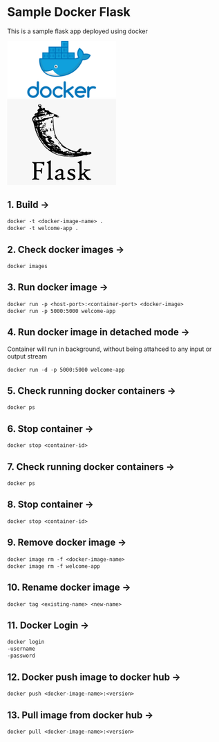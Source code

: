 # Sample Docker Flask

This is a sample flask app deployed using docker

<!-- ![Docker](/assets/Docker.jpg "Docker") -->
<img width="50%" alt="Docker" src="/assets/Docker.jpg">

<!-- ![Flask](/assets/Flask.png "Flask") -->
<img width="50%" alt="Flask" src="/assets/Flask.png">

## 1. Build -> 
```
docker -t <docker-image-name> . 
docker -t welcome-app .
```

## 2. Check docker images -> 
```
docker images
```

## 3. Run docker image -> 
```
docker run -p <host-port>:<container-port> <docker-image>
docker run -p 5000:5000 welcome-app
```

## 4. Run docker image in detached mode ->
Container will run in background, without being attahced to any input or output stream
```
docker run -d -p 5000:5000 welcome-app
```

## 5. Check running docker containers ->
```
docker ps
```

## 6. Stop container ->
```
docker stop <container-id>
```

## 7. Check running docker containers ->
```
docker ps
```

## 8. Stop container ->
```
docker stop <container-id>
```

## 9. Remove docker image ->
```
docker image rm -f <docker-image-name>
docker image rm -f welcome-app
```

## 10. Rename docker image ->
```
docker tag <existing-name> <new-name>
```

## 11. Docker Login ->
```
docker login
-username
-password
```

## 12. Docker push image to docker hub ->
```
docker push <docker-image-name>:<version>
```

## 13. Pull image from docker hub ->
```
docker pull <docker-image-name>:<version>
```